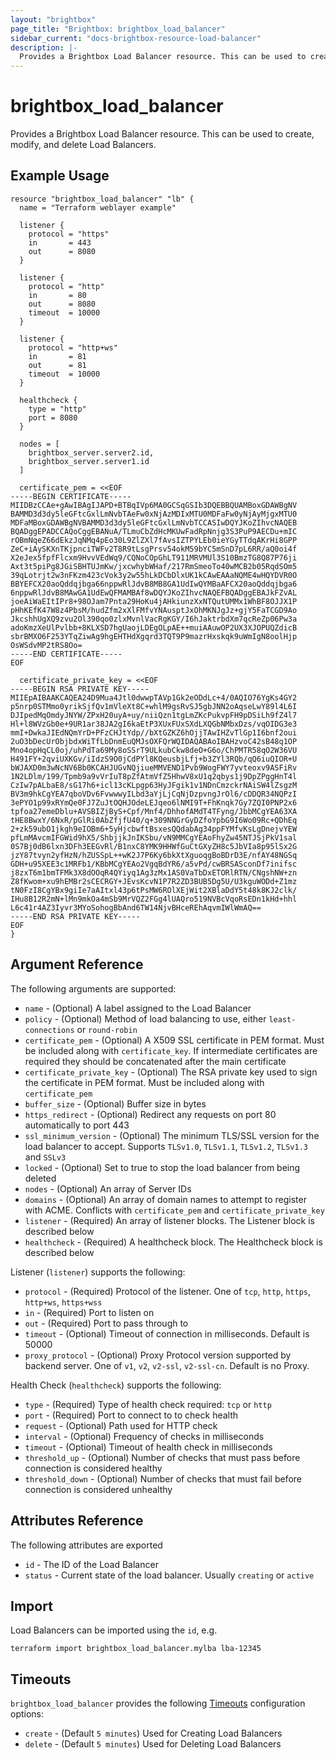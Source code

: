 ```yaml
---
layout: "brightbox"
page_title: "Brightbox: brightbox_load_balancer"
sidebar_current: "docs-brightbox-resource-load-balancer"
description: |-
  Provides a Brightbox Load Balancer resource. This can be used to create, modify, and delete Load Balancers.
---
```


# brightbox\_load\_balancer

Provides a Brightbox Load Balancer resource. This can be used to create,
modify, and delete Load Balancers.

## Example Usage

```hcl
resource "brightbox_load_balancer" "lb" {
  name = "Terraform weblayer example"

  listener {
    protocol = "https"
    in       = 443
    out      = 8080
  }

  listener {
    protocol = "http"
    in       = 80
    out      = 8080
    timeout  = 10000
  }

  listener {
    protocol = "http+ws"
    in       = 81
    out      = 81
    timeout  = 10000
  }

  healthcheck {
    type = "http"
    port = 8080
  }

  nodes = [
    brightbox_server.server2.id,
    brightbox_server.server1.id
  ]

  certificate_pem = <<EOF
-----BEGIN CERTIFICATE-----
MIIDBzCCAe+gAwIBAgIJAPD+BTBqIVp6MA0GCSqGSIb3DQEBBQUAMBoxGDAWBgNV
BAMMD3d3dy5leGFtcGxlLmNvbTAeFw0xNjAzMDIxMTU0MDFaFw0yNjAyMjgxMTU0
MDFaMBoxGDAWBgNVBAMMD3d3dy5leGFtcGxlLmNvbTCCASIwDQYJKoZIhvcNAQEB
BQADggEPADCCAQoCggEBANuA/TLmuCbZdHcMKUwFadRpNnjg3S3PuP9AECDu+mIC
rOBmNqeZ66dEkzJqNMq4pEo30L9ZlZXl7fAvsIZTPYLEb0ieYGyTTdqAKrHi8GPP
ZeC+iAySKXnTKjpnciTWFv2T8R9tLsgPrsv54okM59bYC5mSnD7pL6RR/aQ0oi4f
X2eJex5fpfFlcxm9HvvVEdWq9/CQNoCOpGhLT911MRVMUl3S10BmzTG8Q87P76ji
Axt3t5piPg8JGiSBHTUJmKw/jxcwhybWHaf/217RmSmeoTo40wMCB2b05RqdSOm5
39qLotrjt2w3nFKzm423cVok3y2w55hLkDCbDlxUK1kCAwEAAaNQME4wHQYDVR0O
BBYEFCX20aoQddqjbga66nppwRlJdvB8MB8GA1UdIwQYMBaAFCX20aoQddqjbga6
6nppwRlJdvB8MAwGA1UdEwQFMAMBAf8wDQYJKoZIhvcNAQEFBQADggEBAJkFZvAL
joeAiWaEItIPr8+98OJam7Pnta29HoKu4jAHkiunzXxNTQutUMMx1WhBF8OJJX1P
pHhKEfK47W8z4PbsM/hudZfm2xXlFMfvYNAusptJxOhMKNJgJz+gjY5FaTCGD9Ao
JkcshhUgXQ9zvu2Ol390qo0zlxMvnlVacRgKGY/I6hJaktrbdXm7qcReZp06Pw3a
adoKmzXeUlPvlbb+8KLXSD7hgUaojLDEgOLpAE++muiAAuwOP2UX3XJOPUQZdicB
sbrBMXO6F253YTqZiwAg9hgEHTHdXgqrd3TQT9P9mazrHxskqk9uWmIgN8oolHjp
OsWSdvMP2tRS8Oo=
-----END CERTIFICATE-----
EOF

  certificate_private_key = <<EOF
-----BEGIN RSA PRIVATE KEY-----
MIIEpAIBAAKCAQEA24D9Mua4Jtl0dwwpTAVp1Gk2eODdLc+4/0AQIO76YgKs4GY2
p5nrp0STMmo0yrikSjfQv1mVleXt8C+whlM9gsRvSJ5gbJNN2oAqseLwY89l4L6I
DJIpedMqOmdyJNYW/ZPxH20uyA+uy/niiQzn1tgLmZKcPukvpFH9pDSiLh9fZ4l7
Hl+l8WVzGb0e+9UR1ar38JA2gI6kaEtP3XUxFUxSXdLXQGbNMbxDzs/vqOIDG3e3
mmI+DwkaJIEdNQmYrD+PFzCHJtYdp//bXtGZKZ6hOjjTAwIHZvTlGp1I6bnf2oui
2uO3bDecUrObjbdxWiTfLbDnmEuQMJsOXFQrWQIDAQABAoIBAHzvoC42sB48q1OP
Mno4opHqCL0oj/uhPdTa69My8oSSrT9ULkubCkw8deO+G6o/ChPMTR58qO2W36VU
H491FY+2qviUXKGv/iIdzS9O0jCdPYl8KQeusbjLfj+b3ZYl3RQb/qQ6iuQIOR+U
bWJAXD0m3wNcNV6Bb0KCAHJUGvNQjiueMMVEND1Pvb9WogFWY7yvteoxv9ASFiRv
1N2LDlm/199/Tpmb9a9vVrIuT8pZfAtmVfZ5HhwV8xU1q2qbys1j9DpZPggHnT4l
CzIw7pALbaE8/sG17h6+icl13cKLpgp63HyJFgik1v1NDnCmzckrNAiSW4lZsgzM
BV3m9hkCgYEA7qboVDv6FvwwwyILbd3aYjLjCqNjDzpvngJrOl6/cDDQR34NQPzI
3ePYO1p99xRYmQe0FJ7ZuJtOQHJOdeLEJqeo6lNMI9T+FhKnqk7Gy7ZQI0PNP2x6
tpfoa27emeDblu+AVSBIZjByS+Cpf/Mnf4/DhhofAMdT4TFyng/JbbMCgYEA63XA
tHE8BwxY/6NxR/pGlRi0AbZfjfU40/q+309NNGrGyDZfoYpbG9I6Wo09Rc+QDhEq
2+zk59ubO1jkgh9eIOBm6+5yHjcbwftBsxesQQdabAg34ppFYMfvKsLgDnejvYEW
pfLmMAvcmIFGWid9hX5/ShbjjkJnIKSbu/vN9MMCgYEAoFhyZw45NTJSjPkV1sal
0S7Bj0dB6lxn3DFh3EEGvRl/B1nxC8YMK9HHWfGuCtGXyZH8c5JbVIa8p95lSx2G
jzY87tvyn2yfHzN/hZUSSpL++wK2J7P6Ky6bkXtXguoqgBoBDrD3E/nfAY48NGSq
GDH+u95XEE3c1MRFb1/KBbMCgYEAo2VgqBdYR6/a5vPd/cwBRSASconDf7inifsc
j8zxT6m1bmTFMk3X8dOOqR4QYiyq1Ag3zMx1AS0VaTbDxETORlRTN/CNgshNW+zn
Z8fKwom+xu9hEMBr2sCECRGY+JEvsKcvN1P7R2ZD3BUB5Dg5U/U3kguWODd+Z1mz
tN0FzI8CgYBx9giIe7aAItxl43p6tPsMW6ROlXEjWit2XBlaDdY5t48k8KJ2clk/
IHu8B12R2mN+lMn9mkOa4mSb9MrVQZ2FGg4lUAQro519NVBcVqoRsEDn1kHd+hhl
L6c41r4AZ3Iyvr3MYoSohogBbAnd6TW14NjvBHceREhAqvmIWlWmAQ==
-----END RSA PRIVATE KEY-----
EOF
}
```

## Argument Reference

The following arguments are supported:

* `name` - (Optional) A label assigned to the Load Balancer
* `policy` - (Optional) Method of load balancing to use, either `least-connections` or `round-robin`
* `certificate_pem` - (Optional) A X509 SSL certificate in PEM format. Must be included along with `certificate_key`. If intermediate certificates are required they should be concatenated after the main certificate
* `certificate_private_key` - (Optional) The RSA private key used to sign the certificate in PEM format. Must be included along with `certificate_pem`
* `buffer_size` - (Optional) Buffer size in bytes
* `https_redirect` - (Optional) Redirect any requests on port 80 automatically to port 443
* `ssl_minimum_version` - (Optional) The minimum TLS/SSL version for the load balancer to accept. Supports `TLSv1.0`, `TLSv1.1`, `TLSv1.2`, `TLSv1.3` and `SSLv3`
* `locked` - (Optional) Set to true to stop the load balancer from being deleted
* `nodes` - (Optional) An array of Server IDs
* `domains` - (Optional) An array of domain names to attempt to register with ACME. Conflicts with `certificate_pem` and `certificate_private_key`
* `listener` - (Required) An array of listener blocks. The Listener block is described below
* `healthcheck` - (Required) A healthcheck block. The Healthcheck block is described below

Listener (`listener`) supports the following:
* `protocol` - (Required) Protocol of the listener. One of `tcp`, `http`, `https`, `http+ws`, `https+wss`
* `in` - (Required) Port to listen on
* `out` - (Required) Port to pass through to
* `timeout` - (Optional) Timeout of connection in milliseconds. Default is 50000
* `proxy_protocol` - (Optional) Proxy Protocol version supported by backend server. One of `v1`, `v2`, `v2-ssl`, `v2-ssl-cn`. Default is no Proxy.

Health Check (`healthcheck`) supports the following:
* `type` - (Required) Type of health check required: `tcp` or `http`
* `port` - (Required) Port to connect to to check health
* `request` - (Optional) Path used for HTTP check
* `interval` - (Optional) Frequency of checks in milliseconds
* `timeout` - (Optional) Timeout of health check in milliseconds
* `threshold_up` - (Optional) Number of checks that must pass before connection is considered healthy
* `threshold_down` - (Optional) Number of checks that must fail before connection is considered unhealthy


## Attributes Reference

The following attributes are exported

* `id` - The ID of the Load Balancer
* `status` - Current state of the load balancer. Usually `creating` or `active`

## Import

Load Balancers can be imported using the `id`, e.g.

```
terraform import brightbox_load_balancer.mylba lba-12345
```

<a id="timeouts"></a>
## Timeouts

`brightbox_load_balancer` provides the following
[Timeouts](/docs/configuration/resources.html#timeouts) configuration options:

- `create` - (Default `5 minutes`) Used for Creating Load Balancers
- `delete` - (Default `5 minutes`) Used for Deleting Load Balancers

